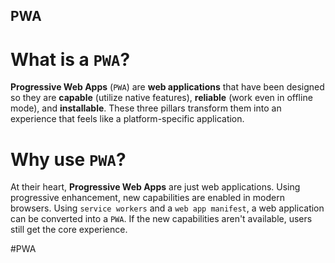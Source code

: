 ## PWA
# What is a `PWA`?

**Progressive Web Apps** (`PWA`) are **web applications** that have been designed so they are **capable** (utilize native features), **reliable** (work even in offline mode), and **installable**. These three pillars transform them into an experience that feels like a platform-specific application.

# Why use `PWA`?

At their heart, **Progressive Web Apps** are just web applications. Using progressive enhancement, new capabilities are enabled in modern browsers. Using `service workers` and a `web app manifest`, a web application can be converted into a `PWA`. If the new capabilities aren't available, users still get the core experience.

#PWA
